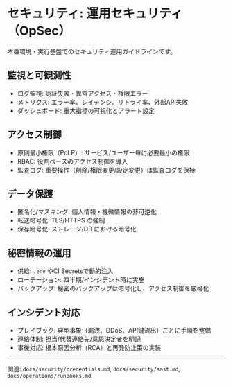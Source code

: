# セキュリティ: 運用セキュリティ（OpSec）

本番環境・実行基盤でのセキュリティ運用ガイドラインです。

## 監視と可観測性
- ログ監視: 認証失敗・異常アクセス・権限エラー
- メトリクス: エラー率、レイテンシ、リトライ率、外部API失敗
- ダッシュボード: 重大指標の可視化とアラート設定

## アクセス制御
- 原則最小権限（PoLP）: サービス/ユーザー毎に必要最小の権限
- RBAC: 役割ベースのアクセス制御を導入
- 監査ログ: 重要操作（削除/権限変更/設定変更）は監査ログを保持

## データ保護
- 匿名化/マスキング: 個人情報・機微情報の非可逆化
- 転送暗号化: TLS/HTTPS の強制
- 保存暗号化: ストレージ/DB における暗号化

## 秘密情報の運用
- 供給: `.env` やCI Secretsで動的注入
- ローテーション: 四半期/インシデント時に実施
- バックアップ: 秘密のバックアップは暗号化し、アクセス制御を厳格化

## インシデント対応
- プレイブック: 典型事象（漏洩、DDoS、API鍵流出）ごとに手順を整備
- 連絡体制: 担当/代替連絡先/意思決定者を明記
- 事後対応: 根本原因分析（RCA）と再発防止策の実装

---

関連: `docs/security/credentials.md`, `docs/security/sast.md`, `docs/operations/runbooks.md`

